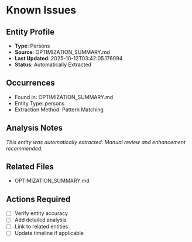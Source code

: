 # Known Issues

## Entity Profile
- **Type**: Persons
- **Source**: OPTIMIZATION_SUMMARY.md
- **Last Updated**: 2025-10-12T03:42:05.176094
- **Status**: Automatically Extracted

## Occurrences
- Found in: OPTIMIZATION_SUMMARY.md
- Entity Type: persons
- Extraction Method: Pattern Matching

## Analysis Notes
*This entity was automatically extracted. Manual review and enhancement recommended.*

## Related Files
- OPTIMIZATION_SUMMARY.md

## Actions Required
- [ ] Verify entity accuracy
- [ ] Add detailed analysis
- [ ] Link to related entities
- [ ] Update timeline if applicable
